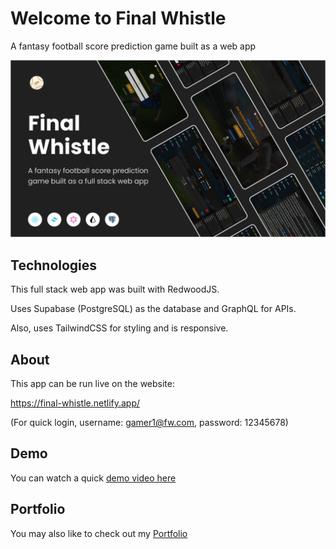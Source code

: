 # Welcome to Final Whistle

A fantasy football score prediction game built as a web app

![Cover image](/web/public/FW_BG.png)

## Technologies

This full stack web app was built with RedwoodJS.

Uses Supabase (PostgreSQL) as the database and GraphQL for APIs.

Also, uses TailwindCSS for styling and is responsive.

## About

This app can be run live on the website:

https://final-whistle.netlify.app/

(For quick login, username: gamer1@fw.com, password: 12345678)

## Demo

You can watch a quick [demo video here](https://www.youtube.com/watch?v=xynhDVU4TWc)

## Portfolio

You may also like to check out my [Portfolio](https://nitingautam.net/)